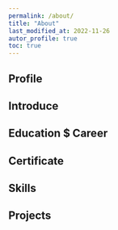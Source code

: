 ```yaml
---
permalink: /about/
title: "About"
last_modified_at: 2022-11-26
autor_profile: true
toc: true
---
```


## Profile

## Introduce

## Education $ Career

## Certificate

## Skills

## Projects